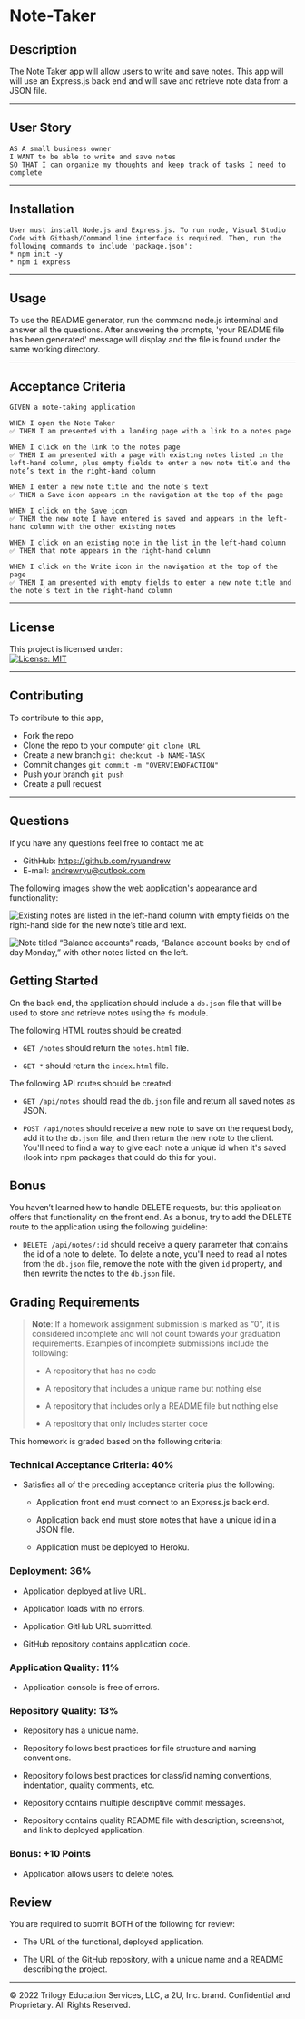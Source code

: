 # Note-Taker

## Description
The Note Taker app will allow users to write and save notes. This app will will use an Express.js back end and will save and retrieve note data from a JSON file.

---
## User Story
```
AS A small business owner
I WANT to be able to write and save notes
SO THAT I can organize my thoughts and keep track of tasks I need to complete
```

---
## Installation
```
User must install Node.js and Express.js. To run node, Visual Studio Code with Gitbash/Command line interface is required. Then, run the following commands to include 'package.json':
* npm init -y
* npm i express
```

---
## Usage
To use the README generator, run the command node.js interminal and answer all the questions. After answering the prompts, 'your README file has been generated' message will display and the file is found under the same working directory.

---
## Acceptance Criteria
```
GIVEN a note-taking application

WHEN I open the Note Taker
✅ THEN I am presented with a landing page with a link to a notes page

WHEN I click on the link to the notes page
✅ THEN I am presented with a page with existing notes listed in the left-hand column, plus empty fields to enter a new note title and the note’s text in the right-hand column

WHEN I enter a new note title and the note’s text
✅ THEN a Save icon appears in the navigation at the top of the page

WHEN I click on the Save icon
✅ THEN the new note I have entered is saved and appears in the left-hand column with the other existing notes

WHEN I click on an existing note in the list in the left-hand column
✅ THEN that note appears in the right-hand column

WHEN I click on the Write icon in the navigation at the top of the page
✅ THEN I am presented with empty fields to enter a new note title and the note’s text in the right-hand column
```

---
## License <a name = "license"></a>
This project is licensed under:  
[![License: MIT](https://img.shields.io/badge/License-MIT-yellow.svg)](https://img.shields.io/badge/License-MIT-yellow.svg)

---
## Contributing
To contribute to this app, 
* Fork the repo
* Clone the repo to your computer ```git clone URL```
* Create a new branch ```git checkout -b NAME-TASK```
* Commit changes ```git commit -m "OVERVIEWOFACTION"```
* Push your branch ```git push```
* Create a pull request

---
## Questions
If you have any questions feel free to contact me at:
* GithHub: https://github.com/ryuandrew
* E-mail: andrewryu@outlook.com
    






The following images show the web application's appearance and functionality:

![Existing notes are listed in the left-hand column with empty fields on the right-hand side for the new note’s title and text.](./Assets/11-express-homework-demo-01.png)

![Note titled “Balance accounts” reads, “Balance account books by end of day Monday,” with other notes listed on the left.](./Assets/11-express-homework-demo-02.png)


## Getting Started

On the back end, the application should include a `db.json` file that will be used to store and retrieve notes using the `fs` module.

The following HTML routes should be created:

* `GET /notes` should return the `notes.html` file.

* `GET *` should return the `index.html` file.

The following API routes should be created:

* `GET /api/notes` should read the `db.json` file and return all saved notes as JSON.

* `POST /api/notes` should receive a new note to save on the request body, add it to the `db.json` file, and then return the new note to the client. You'll need to find a way to give each note a unique id when it's saved (look into npm packages that could do this for you).


## Bonus

You haven’t learned how to handle DELETE requests, but this application offers that functionality on the front end. As a bonus, try to add the DELETE route to the application using the following guideline:

* `DELETE /api/notes/:id` should receive a query parameter that contains the id of a note to delete. To delete a note, you'll need to read all notes from the `db.json` file, remove the note with the given `id` property, and then rewrite the notes to the `db.json` file.


## Grading Requirements

> **Note**: If a homework assignment submission is marked as “0”, it is considered incomplete and will not count towards your graduation requirements. Examples of incomplete submissions include the following:
>
> * A repository that has no code
>
> * A repository that includes a unique name but nothing else
>
> * A repository that includes only a README file but nothing else
>
> * A repository that only includes starter code

This homework is graded based on the following criteria: 


### Technical Acceptance Criteria: 40%

* Satisfies all of the preceding acceptance criteria plus the following:

  * Application front end must connect to an Express.js back end.

  * Application back end must store notes that have a unique id in a JSON file.

  * Application must be deployed to Heroku.


### Deployment: 36%

* Application deployed at live URL.

* Application loads with no errors.

* Application GitHub URL submitted.

* GitHub repository contains application code.


### Application Quality: 11%

* Application console is free of errors.


### Repository Quality: 13%

* Repository has a unique name.

* Repository follows best practices for file structure and naming conventions.

* Repository follows best practices for class/id naming conventions, indentation, quality comments, etc.

* Repository contains multiple descriptive commit messages.

* Repository contains quality README file with description, screenshot, and link to deployed application.


### Bonus: +10 Points

* Application allows users to delete notes.


## Review

You are required to submit BOTH of the following for review:

* The URL of the functional, deployed application.

* The URL of the GitHub repository, with a unique name and a README describing the project.

- - -
© 2022 Trilogy Education Services, LLC, a 2U, Inc. brand. Confidential and Proprietary. All Rights Reserved.

